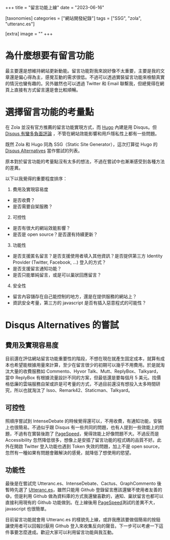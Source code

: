 +++
title = "留言功能上線"
date = "2023-06-16"

[taxonomies]
categories = ["網站開發紀錄"]
tags = ["SSG", "zola", "utteranc.es"]

[extra]
image = ""
+++

# 為什麼想要有留言功能

最主要還是想維持網站更新動能。留言功能對我來說好像不太重要，主要是我的文章還是偏心得為主，感覺互動的需求很低。不過可以透過實裝留言功能來檢驗真實的情況也蠻有趣的。另外雖然也可以透過 Twitter 和 Email 聯繫我，但總覺得在網頁上直接有方式留言還是會比較順暢。

# 選擇留言功能的考量點

在 Zola 並沒有官方推薦的留言功能實現方式，而 [Hugo](https://gohugo.io/content-management/comments/) 內建是用 Disqus。但 [Disqus 有蠻多負面評論](https://fatfrogmedia.com/delete-disqus-comments-wordpress/) ，不管在網站效能影響和用戶隱私性上都有一些問題。

既然 Zola 和 Hugo 同為 SSG（Static Site Generator），這次打算從 Hugo 的 [Disqus Alternatives](https://gohugo.io/content-management/comments/#alternatives) 當作嘗試的列表。

原本對於留言功能的考量點沒有太多的想法，不過在嘗試中也漸漸感受到各種方法的差異。

以下以我覺得的重要程度排序：

1. 費用及實現容易度
  - 是否收費？
  - 是否需要自架服務？
2. 可控性
  - 是否有很大的網站效能影響？
  - 是否是 open source？是否還有持續更新？
3. 功能性
  - 是否支援匿名留言？是否支援使用者填入其他資訊？是否提供第三方 Identity Provider (Twitter, Facebook, ...) 登入的方式？
  - 是否支援留言通知功能？
  - 是否只能單純留言，或是可以巢狀回應留言？
4. 安全性
  - 留言內容儲存在自己能控制的地方，還是在提供服務的網站上？
  - 資訊安全考量，第三方的 javascript 是否有插入惡意程式的可能性？

# Disqus Alternatives 的嘗試

## 費用及實現容易度

目前還在評估網站留言功能重要性的階段，不想在現在就產生固定成本，就算有成本也希望能根據用量來計算，至少在留言很少的初期可以幾乎不用費用。於是就淘汰大量的收費服務如 Commento、Hyvor Talk、Mutt、ReplyBox、Talkyard，當中 ReplyBox 有根據流量設計不同的方案，但最低還是要每個月 5 美元。找價格低廉的雲端服務自架或許是可考量的方式，不過目前還沒有想投入太多時間研究，所以也就淘汰了 Isso、Remark42、Staticman、Talkyard。

## 可控性

照順序嘗試到 IntenseDebate 的時候覺得還可以，不用收費，有通知功能，安裝上也很簡易。不過似乎跟 Disqus 有一些共同的問題，也有人提到一些效能上的問題，不過有在實裝後跑了 [PageSpeed](https://pagespeed.web.dev/analysis/https-blog-mickzh-com-reading-notes-the-book-of-joy/q60v9g9oe4?form_factor=mobile)，覺得效能上好像問題不大。不過反而是 Accessibility 忽然降低很多，想像上是安插了留言功能的程式碼的品質不好。此外在開啟 Twitter 登入功能也遇到 Token 失效的問題，加上不是 open source，忽然有一種如果有問題會難解決的感覺，就降低了想使用的慾望。

## 功能性

最後是在嘗試完 Utteranc.es、IntenseDebate、Cactus、GraphCommento 後暫時先選了 [Utteranc.es](https://utteranc.es/)，雖然只能用 Github 登錄留言應該還蠻不使用者友善的😅。但是利用 Github 做為資料庫的方式我還蠻喜歡的，通知、巢狀留言也都可以直接利用現有的 Github 功能做到。在上線後用 [PageSpeed](https://pagespeed.web.dev/analysis/https-blog-mickzh-com-reading-notes-the-book-of-joy/5xw6sf5fbk?form_factor=mobile)測試的差異不大，javascript 也很簡單。

目前留言功能就會用 Utteranc.es 的樣貌先上線，或許我應該要做個簡易的按鈕讓使用者可以回報討厭用 Github 登入來收集反向的聲音。下一步可以考慮一下這件事要怎麼達成。歡迎大家可以利用留言功能與我互動。
